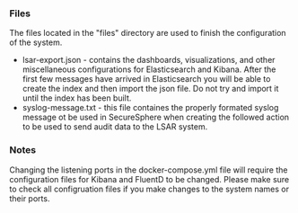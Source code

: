 ### Files
The files located in the "files" directory are used to finish the configuration
of the system.  

  * lsar-export.json - contains the dashboards, visualizations, and other miscellaneous configurations for Elasticsearch and Kibana.  After the first few messages have arrived in Elasticsearch you will be able to create the index and then import the json file.  Do not try and import it until the index has been built.
  * syslog-message.txt - this file containes the properly formated syslog message ot be used in SecureSphere when creating the followed action to be used to send audit data to the LSAR system.

### Notes
Changing the listening ports in the docker-compose.yml file will require the configuration files for Kibana and FluentD to be changed.  Please make sure to check all configruation files if you make changes to the system names or their ports.